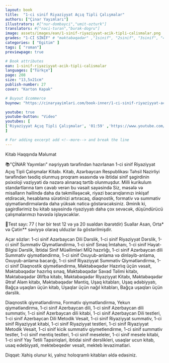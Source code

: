 ```yaml
---
layout: book
title:  "1-ci sinif Riyaziyyat Açıq Tipli Çalışmalar"
authors: ["Çinar Yayımları"]
illustrators: #["nur-dombayci","umit-ozturk"]
translators: #["naci-turan","burak-dogru"]
image: assets/images/ean/1-sinif-riyaziyyat-acik-tipli-calismalar.png
grades: "1-Cİ SİNİF" # "məktəbəqədər" ,"1sinif", "2sinif", "3sinif", "4sinif", "5sinif"
categories: [ "Egitim" ]
tags: [ "roman"]
previewpage: true

# Book attributes
ean: 1-sinif-riyaziyyat-acik-tipli-calismalar
languages: ["Türkçe"]
page: 208
size: "13,5x21cm"
publish-number: 27
cover: "Karton Kapak"

# Buyout Ecommerce
buynow: "https://cinaryayimlari.com/book-inner/1-ci-sinif-riyaziyyat-aciq-tipli-calismalar-3"

youtube: true
youtube-button: "Video"  
youtubes: [ 
['Riyaziyyat Açıq Tipli Çalışmalar', '01:59' ,'https://www.youtube.com/watch?v=ov2LD3Ix-Ng']
]

# For adding excerpt add <!--more--> and break the line
---
```

Kitab Haqqında Məlumat

📚"ÇİNAR Yayımları" nəşriyyatı tərəfindən hazırlanan 1-ci sinif Riyaziyyat Açıq Tipli Çalışmalar Kitabı. Kitab, Azərbaycan Respublikası Təhsil Nazirliyi tərəfindən təsdiq olunmuş proqram əsasında və ibtidai sinif şagirdinin psixoloji vəziyyəti də nəzərə alınaraq tərtib olunmuşdur. Milli kurikulum standartlarına tam cavab verən bu vəsait sayəsində Siz, məsələ və misalların həllində daha da təkmilləşəcək, riyazi bacarıqlarınızı inkişaf etdirəcək, hesablama sürətinizi artıracaq, diaqnostik, formativ və summativ qiymətləndirmələrdə daha yüksək nəticə göstərəcəksiniz. Əminik ki, şagirdlərimiz bu kitab sayəsində riyaziyyatı daha çox sevəcək, düşündürücü çalışmalarımızı həvəslə işləyəcəklər.

🔺Test sayı: 77 ( hər bir test 12 və ya 20 sualdan ibarətdir)
Suallar Asan, Orta* və Çətin** səviyyə olaraq ulduzlar ilə göstərilmişdir.



Açar sözlər: 1-ci sinif Azərbaycan Dili Dərslik, 1-ci sinif Riyaziyyat Dərslik, 1-ci sinif Summativ Qiymətləndirmə, 1-ci sinif Sınaq İmtahanı, 1-ci sinif Həyat-Bilgisi Dərslik, İbtidai Sinif Müəllimləri MİQ hazırlığı, 1-ci sinif Azərbaycan dili Summativ qiymətləndirmə, 1-ci sinif Oxuyub-anlama və dinləyib-anlama, Oxuyub-anlama bacarığı, 1-ci sinif Riyaziyyat Summativ Qiymətləndirmə, 1-ci sinif Diaqnostik qiymətləndirmə, Məktəbəqədər Hazırlıq üçün vəsait, Məktəbəqədər hazırlıq sınaq, Məktəbəqədər Savad Təlimi kitabı, Məktəbəqədər Əlifba kitabı, Məktəbəqədər Riyaziyyat Kitabı, Məktəbəqədər Ətraf Aləm kitabı, Məktəbəqədər Məntiq, Uşaq kitabları, Uşaq ədəbiyyatı, Bağça uşaqları üçün kitab, Uşaqlar üçün nağıl kitabları, Bağça uşaqları üçün dərslik.

Diaqnostik qiymətləndirmə, Formativ qiymətləndirmə, Yekun qiymətləndirmə, 1-ci sinif Azerbaycan dili, 1-ci sinif Azerbaycan dili summativ, 1-ci sinif Azerbaycan dili kitabi, 1-ci sinif Azerbaycan Dili testleri, 1-ci sinif Azerbaycan Dili Metodik Vesait, 1-ci sinif Riyaziyyat summativ, 1-ci sinif Riyaziyyat kitabi, 1-ci sinif Riyaziyyat testleri, 1-ci sinif Riyaziyyat Metodik Vesait, 1-ci sinif kicik summativ qiymetlendirme, 1-ci sinif summativ testler, 1-ci sinif mentiq testleri, 1-ci sinif meseleler, 1-ci sinif mesele kitabi, 1-ci sinif Yay Tetili Tapsiriqlari, ibtidai sinif derslikleri, usaqlar ucun kitab, usaq edebiyyati, mektebeqeder vesait, mekteb levazimatlari.

Diqqət: Xahiş olunur ki, yalnız holoqramlı kitabları əldə edəsiniz.
<!--more--> 